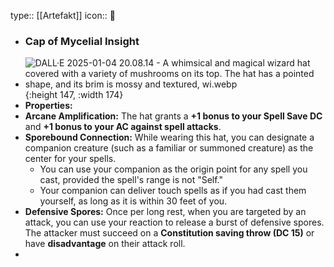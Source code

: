 type:: [[Artefakt]] 
icon:: 💍

- ### **Cap of Mycelial Insight**
- ![DALL·E 2025-01-04 20.08.14 - A whimsical and magical wizard hat covered with a variety of mushrooms on its top. The hat has a pointed shape, and its brim is mossy and textured, wi.webp](../assets/DALL·E_2025-01-04_20.08.14_-_A_whimsical_and_magical_wizard_hat_covered_with_a_variety_of_mushrooms_on_its_top._The_hat_has_a_pointed_shape,_and_its_brim_is_mossy_and_textured,_wi_1736017826236_0.webp){:height 147, :width 174}
- **Properties:**
- **Arcane Amplification:**
  The hat grants a **+1 bonus to your Spell Save DC** and **+1 bonus to your AC against spell attacks**.
- **Sporebound Connection:**
  While wearing this hat, you can designate a companion creature (such as a familiar or summoned creature) as the center for your spells.
	- You can use your companion as the origin point for any spell you cast, provided the spell's range is not "Self."
	- Your companion can deliver touch spells as if you had cast them yourself, as long as it is within 30 feet of you.
- **Defensive Spores:**
  Once per long rest, when you are targeted by an attack, you can use your reaction to release a burst of defensive spores. The attacker must succeed on a **Constitution saving throw (DC 15)** or have **disadvantage** on their attack roll.
-